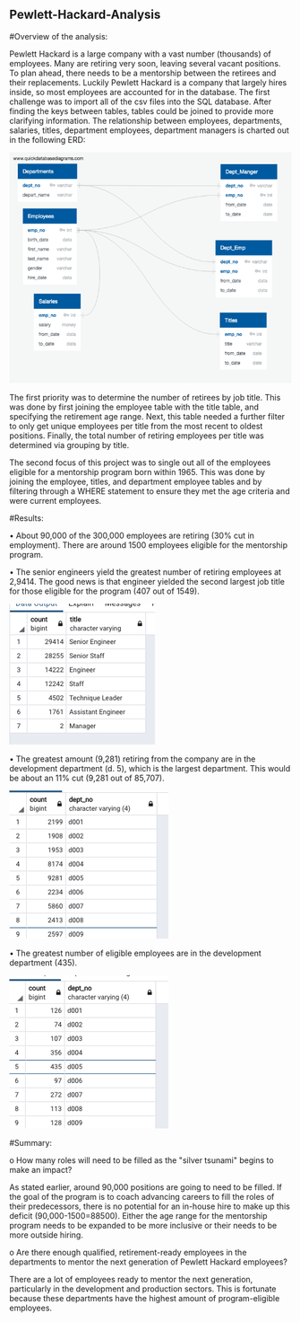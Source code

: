 ## Pewlett-Hackard-Analysis

#Overview of the analysis:

Pewlett Hackard is a large company with a vast number (thousands) of employees. Many are retiring very soon, leaving several vacant positions. To plan ahead, there needs to be a mentorship between the retirees and their replacements. Luckily Pewlett Hackard is a company that largely hires inside, so most employees are accounted for in the database. The first challenge was to import all of the csv files into the SQL database. After finding the keys between tables, tables could be joined to provide more clarifying information. The relationship between employees, departments, salaries, titles, department employees, department managers is charted out in the following ERD: 

![image](https://github.com/mcpoley/Pewlett-Hackard-Analysis/blob/main/images/EmployeeDB.png)

The first priority was to determine the number of retirees by job title. This was done by first joining the employee table with the title table, and specifying the retirement age range. Next, this table needed a further filter to only get unique employees per title from the most recent to oldest positions. Finally, the total number of retiring employees per title was determined via grouping by title. 

The second focus of this project was to single out all of the employees eligible for a mentorship program born within 1965. This was done by joining the employee, titles, and department employee tables and by filtering through a WHERE statement to ensure they met the age criteria and were current employees.  

#Results:

•	About 90,000 of the 300,000 employees are retiring (30% cut in employment). There are around 1500 employees eligible for the mentorship program. 

•	The senior engineers yield the greatest number of retiring employees at 2,9414. The good news is that engineer yielded the second largest job title for those eligible for the program (407 out of 1549). 

![images](https://github.com/mcpoley/Pewlett-Hackard-Analysis/blob/main/images/retirees_by_title.png)

•	The greatest amount (9,281) retiring from the company are in the development department (d. 5), which is the largest department. This would be about an 11% cut (9,281 out of 85,707). 

![images](https://github.com/mcpoley/Pewlett-Hackard-Analysis/blob/main/images/retirees_by_dept.png)

•	The greatest number of eligible employees are in the development department (435).

![images](https://github.com/mcpoley/Pewlett-Hackard-Analysis/blob/main/images/eligible_by_dept.png)

#Summary:

o	How many roles will need to be filled as the "silver tsunami" begins to make an impact?

As stated earlier, around 90,000 positions are going to need to be filled. If the goal of the program is to coach advancing careers to fill the roles of their predecessors, there is no potential for an in-house hire to make up this deficit (90,000-1500=88500). Either the age range for the mentorship program needs to be expanded to be more inclusive or their needs to be more outside hiring. 

o	Are there enough qualified, retirement-ready employees in the departments to mentor the next generation of Pewlett Hackard employees?

There are a lot of employees ready to mentor the next generation, particularly in the development and production sectors. This is fortunate because these departments have the highest amount of program-eligible employees. 

